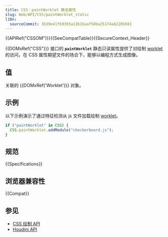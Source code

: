 ```yaml
---
title: CSS：paintWorklet 静态属性
slug: Web/API/CSS/paintWorklet_static
l10n:
  sourceCommit: 3b39e41fb9393a13b16aaf58ba25174a62205041
---
```


{{APIRef("CSSOM")}}{{SeeCompatTable}}{{SecureContext_Header}}

{{DOMxRef("CSS")}} 接口的 **`paintWorklet`** 静态只读属性提供了对绘制 [worklet](/zh-CN/docs/Web/API/Worklet) 的访问，在 CSS 属性期望文件的场合下，能够以编程方式生成图像。

## 值

关联的 {{DOMxRef('Worklet')}} 对象。

## 示例

以下示例演示了通过特征检测从 js 文件加载绘制 [worklet](/zh-CN/docs/Web/API/Worklet)。

```js
if ("paintWorklet" in CSS) {
  CSS.paintWorklet.addModule("checkerboard.js");
}
```

## 规范

{{Specifications}}

## 浏览器兼容性

{{Compat}}

## 参见

- [CSS 绘制 API](/zh-CN/docs/Web/API/CSS_Painting_API)
- [Houdini API](/zh-CN/docs/Web/API/Houdini_APIs)

